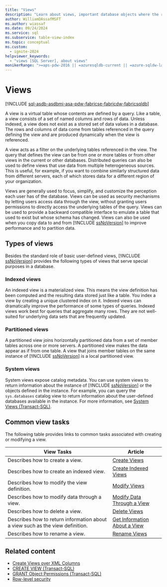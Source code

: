 ```yaml
---
title: "Views"
description: "Learn about views, important database objects where the result set is defined by a query."
author: WilliamDAssafMSFT
ms.author: wiassaf
ms.date: 09/24/2024
ms.service: sql
ms.subservice: table-view-index
ms.topic: conceptual
ms.custom:
  - ignite-2024
helpviewer_keywords:
  - "views [SQL Server], about views"
monikerRange: ">=aps-pdw-2016 || =azuresqldb-current || =azure-sqldw-latest || >=sql-server-2016 || >=sql-server-linux-2017 || =azuresqldb-mi-current || =fabric"
---
```

# Views

[!INCLUDE [sql-asdb-asdbmi-asa-pdw-fabricse-fabricdw-fabricsqldb](../../includes/applies-to-version/sql-asdb-asdbmi-asa-pdw-fabricse-fabricdw-fabricsqldb.md)]

  A view is a virtual table whose contents are defined by a query. Like a table, a view consists of a set of named columns and rows of data. Unless indexed, a view does not exist as a stored set of data values in a database. The rows and columns of data come from tables referenced in the query defining the view and are produced dynamically when the view is referenced.  
  
 A view acts as a filter on the underlying tables referenced in the view. The query that defines the view can be from one or more tables or from other views in the current or other databases. Distributed queries can also be used to define views that use data from multiple heterogeneous sources. This is useful, for example, if you want to combine similarly structured data from different servers, each of which stores data for a different region of your organization.  
  
 Views are generally used to focus, simplify, and customize the perception each user has of the database. Views can be used as security mechanisms by letting users access data through the view, without granting users permissions to directly access the underlying tables of the query. Views can be used to provide a backward compatible interface to emulate a table that used to exist but whose schema has changed. Views can also be used when you copy data to and from [!INCLUDE [ssNoVersion](../../includes/ssnoversion-md.md)] to improve performance and to partition data.  
  
## Types of views

Besides the standard role of basic user-defined views, [!INCLUDE [ssNoVersion](../../includes/ssnoversion-md.md)] provides the following types of views that serve special purposes in a database.  
  
### Indexed views

 An indexed view is a materialized view. This means the view definition has been computed and the resulting data stored just like a table. You index a view by creating a unique clustered index on it. Indexed views can dramatically improve the performance of some types of queries. Indexed views work best for queries that aggregate many rows. They are not well-suited for underlying data sets that are frequently updated.  
  
### Partitioned views

A partitioned view joins horizontally partitioned data from a set of member tables across one or more servers. A partitioned view makes the data appear as if from one table. A view that joins member tables on the same instance of [!INCLUDE [ssNoVersion](../../includes/ssnoversion-md.md)] is a local partitioned view.  
  
### System views

System views expose catalog metadata. You can use system views to return information about the instance of [!INCLUDE [ssNoVersion](../../includes/ssnoversion-md.md)] or the objects defined in the instance. For example, you can query the `sys.databases` catalog view to return information about the user-defined databases available in the instance. For more information, see [System Views (Transact-SQL)](../../t-sql/language-reference.md).
  
## Common view tasks

 The following table provides links to common tasks associated with creating or modifying a view.  
  
|View Tasks|Article|  
|----------------|-----------|  
|Describes how to create a view.|[Create Views](../../relational-databases/views/create-views.md)|  
|Describes how to create an indexed view.|[Create Indexed Views](../../relational-databases/views/create-indexed-views.md)|  
|Describes how to modify the view definition.|[Modify Views](../../relational-databases/views/modify-views.md)|  
|Describes how to modify data through a view.|[Modify Data Through a View](../../relational-databases/views/modify-data-through-a-view.md)|  
|Describes how to delete a view.|[Delete Views](../../relational-databases/views/delete-views.md)|  
|Describes how to return information about a view such as the view definition.|[Get Information About a View](../../relational-databases/views/get-information-about-a-view.md)|  
|Describes how to rename a view.|[Rename Views](../../relational-databases/views/rename-views.md)|  
  
## Related content

- [Create Views over XML Columns](../../relational-databases/xml/create-views-over-xml-columns.md)
- [CREATE VIEW (Transact-SQL)](../../t-sql/statements/create-view-transact-sql.md)
- [GRANT Object Permissions (Transact-SQL)](../../t-sql/statements/grant-object-permissions-transact-sql.md)
- [Row-level security](../security/row-level-security.md)
